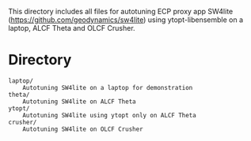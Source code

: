 This directory includes all files for autotuning ECP proxy app SW4lite (https://github.com/geodynamics/sw4lite) using ytopt-libensemble on a laptop, ALCF Theta and OLCF Crusher.

# Directory
```
laptop/	
    Autotuning SW4lite on a laptop for demonstration
theta/
    Autotuning SW4lite on ALCF Theta
ytopt/
    Autotuning SW4lite using ytopt only on ALCF Theta
crusher/	
    Autotuning SW4lite on OLCF Crusher 

```
